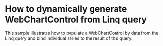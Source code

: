 # How to dynamically generate WebChartControl from Linq query


<p>This sample illustrates how to populate a WebChartControl by data from the Linq query and bind individual series to the result of this query.</p>

<br/>


